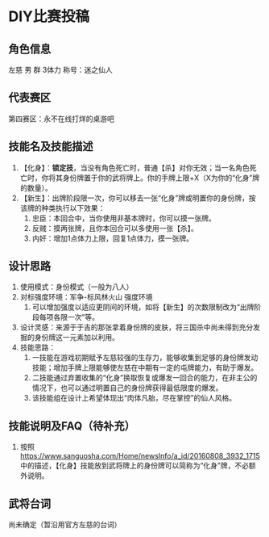 # DIY比赛投稿

## 角色信息

左慈 男 群 3体力 称号：迷之仙人

## 代表赛区

第四赛区：永不在线打烊的桌游吧

## 技能名及技能描述

1. 【化身】：**锁定技**，当没有角色死亡时，普通【杀】对你无效；当一名角色死亡时，你将其身份牌置于你的武将牌上。你的手牌上限+X（X为你的“化身”牌的数量）。
2. 【新生】：出牌阶段限一次，你可以移去一张“化身”牌或明置你的身份牌，按该牌的种类执行以下效果：
    1. 忠臣：本回合中，当你使用非基本牌时，你可以摸一张牌。
    2. 反贼：摸两张牌，且你本回合可以多使用一张【杀】。
    3. 内奸：增加1点体力上限，回复1点体力，摸一张牌。

## 设计思路

1. 使用模式：身份模式（一般为八人）
2. 对标强度环境：军争-标风林火山 强度环境
   1. 可以增加强度以适应更阴间的环境，如将【新生】的次数限制改为“出牌阶段每项各限一次”等。
3. 设计灵感：来源于于吉的那张拿着身份牌的皮肤，将三国杀中尚未得到充分发掘的身份牌这一元素加以利用。
4. 技能思路：
   1. 一技能在游戏初期赋予左慈较强的生存力，能够收集到足够的身份牌发动技能；增加手牌上限能够使左慈在中期有一定的屯牌能力，有助于爆发。
   2. 二技能通过弃置收集的“化身”换取恢复或爆发一回合的能力，在非主公的情况下，也可以通过明置自己的身份牌获得最低限度的爆发。
   3. 该技能组在设计上希望体现出“肉体凡胎，尽在掌控”的仙人风格。

## 技能说明及FAQ（待补充）

1. 按照 <https://www.sanguosha.com/Home/newsInfo/a_id/20160808_3932_1715>中的描述，【化身】技能放到武将牌上的身份牌可以简称为“化身”牌，不必额外说明。

## 武将台词

尚未确定（暂沿用官方左慈的台词）
